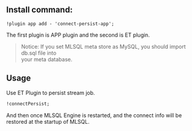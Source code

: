 ## Install command:

```
!plugin app add - 'connect-persist-app';
```

The first plugin is APP plugin and the second is ET plugin.

> Notice:
> If you set MLSQL meta store as MySQL, you should import db.sql file into  
> your meta database.

## Usage

Use ET Plugin to persist stream job.

```sql
!connectPersist;
```

And then once MLSQL Engine is restarted, and the connect info will be 
restored at the startup of MLSQL.



